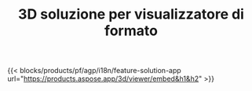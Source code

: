 ﻿---
title: 3D soluzione per visualizzatore di formato 
weight: 7730
url: /it/viewer
limit: 
description: Visualizzazione di 3D file da qualsiasi dispositivo
---
{{< blocks/products/pf/agp/i18n/feature-solution-app url="https://products.aspose.app/3d/viewer/embed&h1&h2" >}} 
